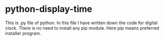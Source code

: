 # python-display-time
This is .py file of python. In this file I have written down the code for digital clock. There is no need to install any pip module.
Here pip means preferred installer program.
